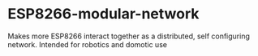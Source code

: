 # ESP8266-modular-network
Makes more ESP8266 interact together as a distributed, self configuring network. Intended for robotics and domotic use
